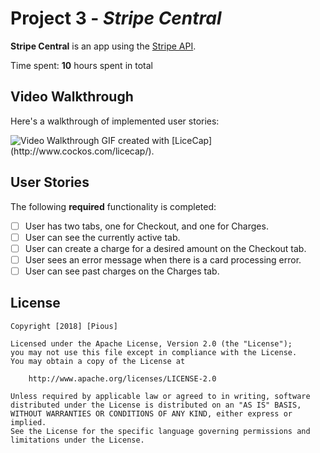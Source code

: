 # Project 3 - *Stripe Central*

**Stripe Central** is an app using the [Stripe API](https://stripe.com/docs/api).

Time spent: **10** hours spent in total

## Video Walkthrough

Here's a walkthrough of implemented user stories:

<img src='https://i.imgur.com/whzMkW5.gif' title='Video Walkthrough' width='' alt='Video Walkthrough' />
GIF created with [LiceCap](http://www.cockos.com/licecap/).

## User Stories

The following **required** functionality is completed:

- [ ] User has two tabs, one for Checkout, and one for Charges.
- [ ] User can see the currently active tab.
- [ ] User can create a charge for a desired amount on the Checkout tab.
- [ ] User sees an error message when there is a card processing error.
- [ ] User can see past charges on the Charges tab. 

## License

    Copyright [2018] [Pious]

    Licensed under the Apache License, Version 2.0 (the "License");
    you may not use this file except in compliance with the License.
    You may obtain a copy of the License at

        http://www.apache.org/licenses/LICENSE-2.0

    Unless required by applicable law or agreed to in writing, software
    distributed under the License is distributed on an "AS IS" BASIS,
    WITHOUT WARRANTIES OR CONDITIONS OF ANY KIND, either express or implied.
    See the License for the specific language governing permissions and
    limitations under the License.